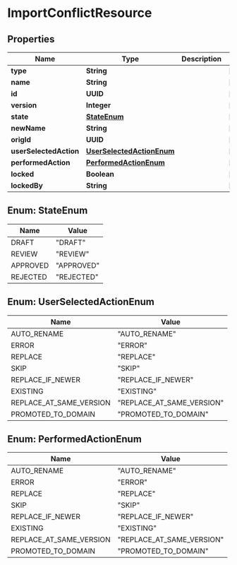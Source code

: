 

# ImportConflictResource


## Properties

| Name | Type | Description | Notes |
|------------ | ------------- | ------------- | -------------|
|**type** | **String** |  |  [optional] |
|**name** | **String** |  |  [optional] |
|**id** | **UUID** |  |  [optional] |
|**version** | **Integer** |  |  [optional] |
|**state** | [**StateEnum**](#StateEnum) |  |  [optional] |
|**newName** | **String** |  |  [optional] |
|**origId** | **UUID** |  |  [optional] |
|**userSelectedAction** | [**UserSelectedActionEnum**](#UserSelectedActionEnum) |  |  [optional] |
|**performedAction** | [**PerformedActionEnum**](#PerformedActionEnum) |  |  [optional] |
|**locked** | **Boolean** |  |  [optional] |
|**lockedBy** | **String** |  |  [optional] |



## Enum: StateEnum

| Name | Value |
|---- | -----|
| DRAFT | &quot;DRAFT&quot; |
| REVIEW | &quot;REVIEW&quot; |
| APPROVED | &quot;APPROVED&quot; |
| REJECTED | &quot;REJECTED&quot; |



## Enum: UserSelectedActionEnum

| Name | Value |
|---- | -----|
| AUTO_RENAME | &quot;AUTO_RENAME&quot; |
| ERROR | &quot;ERROR&quot; |
| REPLACE | &quot;REPLACE&quot; |
| SKIP | &quot;SKIP&quot; |
| REPLACE_IF_NEWER | &quot;REPLACE_IF_NEWER&quot; |
| EXISTING | &quot;EXISTING&quot; |
| REPLACE_AT_SAME_VERSION | &quot;REPLACE_AT_SAME_VERSION&quot; |
| PROMOTED_TO_DOMAIN | &quot;PROMOTED_TO_DOMAIN&quot; |



## Enum: PerformedActionEnum

| Name | Value |
|---- | -----|
| AUTO_RENAME | &quot;AUTO_RENAME&quot; |
| ERROR | &quot;ERROR&quot; |
| REPLACE | &quot;REPLACE&quot; |
| SKIP | &quot;SKIP&quot; |
| REPLACE_IF_NEWER | &quot;REPLACE_IF_NEWER&quot; |
| EXISTING | &quot;EXISTING&quot; |
| REPLACE_AT_SAME_VERSION | &quot;REPLACE_AT_SAME_VERSION&quot; |
| PROMOTED_TO_DOMAIN | &quot;PROMOTED_TO_DOMAIN&quot; |



